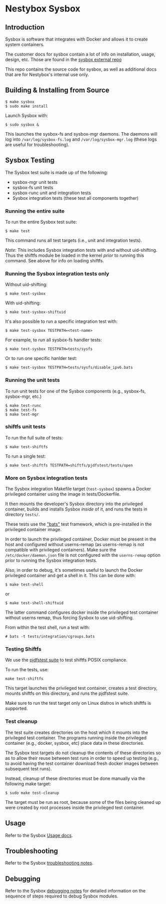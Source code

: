 Nestybox Sysbox
================

## Introduction

Sysbox is software that integrates with Docker and allows it to
create system containers.

The customer docs for sysbox contain a lot of info on installation,
usage, design, etc. Those are found in the [sysbox external repo](https://github.com/nestybox/sysbox-external)

This repo contains the source code for sysbox, as well as additional
docs that are for Nestybox's internal use only.

## Building & Installing from Source

```
$ make sysbox
$ sudo make install
```

Launch Sysbox with:

```
$ sudo sysbox &
```

This launches the sysbox-fs and sysbox-mgr daemons. The daemons
will log into `/var/log/sysbox-fs.log` and
`/var/log/sysbox-mgr.log` (these logs are useful for
troubleshooting).

## Sysbox Testing

The Sysbox test suite is made up of the following:

* sysbox-mgr unit tests
* sysbox-fs unit tests
* sysbox-runc unit and integration tests
* Sysbox integration tests (these test all components together)

### Running the entire suite

To run the entire Sysbox test suite:

```
$ make test
```

This command runs all test targets (i.e., unit and integration
tests).

*Note*: This includes Sysbox integration tests with and without
uid-shifting. Thus the shiftfs module be loaded in the kernel *prior*
to running this command. See above for info on loading shiftfs.

### Running the Sysbox integration tests only

Without uid-shifting:

```
$ make test-sysbox
```

With uid-shifting:

```
$ make test-sysbox-shiftuid
```

It's also possible to run a specific integration test with:

```
$ make test-sysbox TESTPATH=<test-name>
```

For example, to run all sysbox-fs handler tests:

```
$ make test-sysbox TESTPATH=tests/sysfs
```

Or to run one specific hanlder test:

```
$ make test-sysbox TESTPATH=tests/sysfs/disable_ipv6.bats
```

### Running the unit tests

To run unit tests for one of the Sysbox components (e.g., sysbox-fs, sysbox-mgr, etc.)

```
$ make test-runc
$ make test-fs
$ make test-mgr
```

### shiftfs unit tests

To run the full suite of tests:

```
$ make test-shiftfs
```

To run a single test:

```
$ make test-shiftfs TESTPATH=shiftfs/pjdfstest/tests/open
```

### More on Sysbox integration tests

The Sysbox integration Makefile target (`test-sysbox`) spawns a
Docker privileged container using the image in tests/Dockerfile.

It then mounts the developer's Sysbox directory into the privileged
container, builds and installs Sysbox *inside* of it, and runs the
tests in directory `tests/`.

These tests use the ["bats"](https://github.com/nestybox/sysbox/blob/master/README.md)
test framework, which is pre-installed in the privileged container
image.

In order to launch the privileged container, Docker must be present in
the host and configured without userns-remap (as userns-remap is not
compatible with privileged containers). Make sure the
`/etc/docker/daemon.json` file is not configured with the
`userns-remap` option prior to running the Sysbox integration tests.

Also, in order to debug, it's sometimes useful to launch the Docker
privileged container and get a shell in it. This can be done with:

```
$ make test-shell
```

or

```
$ make test-shell-shiftuid
```

The latter command configures docker inside the privileged test
container without userns remap, thus forcing Sysbox to use
uid-shifting.

From within the test shell, run a test with:

```
# bats -t tests/integration/cgroups.bats
```

### Testing Shiftfs

We use the [pjdfstest suite](https://github.com/pjd/pjdfstest) to test
shiftfs POSIX compliance.

To run the tests, use:

```
make test-shiftfs
```

This target launches the privileged test container, creates a test
directory, mounts shiftfs on this directory, and runs the pjdfstest
suite.

Make sure to run the test target only on Linux distros in which
shiftfs is supported.

### Test cleanup

The test suite creates directories on the host which it mounts into
the privileged test container. The programs running inside the
privileged container (e.g., docker, sysbox, etc) place data in these
directories.

The Sysbox test targets do not cleanup the contents of these
directories so as to allow their reuse between test runs in order to
speed up testing (e.g., to avoid having the test container download
fresh docker images between subsequent test runs).

Instead, cleanup of these directories must be done manually via the
following make target:

```
$ sudo make test-cleanup
```

The target must be run as root, because some of the files being
cleaned up were created by root processes inside the privileged test
container.

## Usage

Refer to the Sysbox [Usage docs](docs/usage.md).

## Troubleshooting

Refer to the Sysbox [troubleshooting notes](docs/troubleshoot.md).

## Debugging

Refer to the Sysbox [debugging notes](docs/debug.md)
for detailed information on the sequence of steps required to debug
Sysbox modules.
